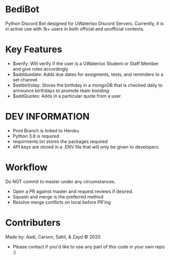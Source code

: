 # BediBot
Python Discord Bot designed for UWaterloo Discord Servers. Currently, it is in active use with 1k+ users in both official and unofficial contexts.

Key Features
========
- $verify: Will verify if the user is a UWaterloo Student or Staff Member and give roles accordingly
- $addduedate: Adds due dates for assigments, tests, and reminders to a set channel
- $setbirthday: Stores the birthday in a mongoDB that is checked daily to announce birthdays to promote team bonding
- $addQuotes: Adds in a particular quote from a user

DEV INFORMATION
========
- Prod Branch is linked to Heroku
- Python 3.8 is required
- requirments.txt stores the packages required
- API keys are stored in a .ENV file that will only be given to developers

Workflow
========
Do NOT commit to master under any circumstances.
- Open a PR against master and request reviews if desired.
- Squash and merge is the preferred method
- Resolve merge conflicts on local before PR'ing

Contributers
========
Made by: Aadi, Carson, Sahil, & Zayd © 2020
- Please contact if you'd like to use any part of this code in your own repo :)
